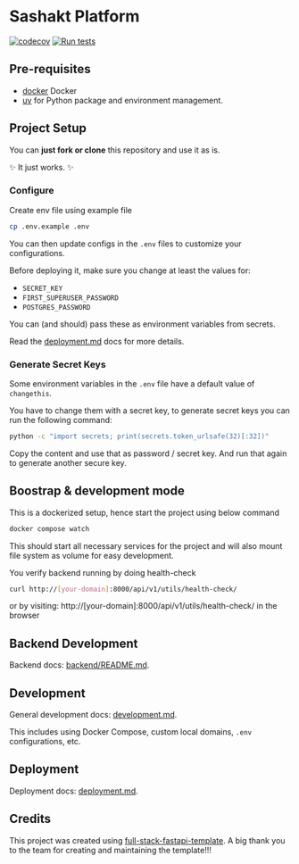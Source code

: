 # Sashakt Platform

[![codecov](https://codecov.io/gh/sashakt-platform/sashakt-core/graph/badge.svg?token=4GXQFZHIJT)](https://codecov.io/gh/sashakt-platform/sashakt-core) [![Run tests](https://github.com/sashakt-platform/sashakt-core/actions/workflows/test-backend.yml/badge.svg)](https://github.com/sashakt-platform/sashakt-core/actions/workflows/test-backend.yml)

## Pre-requisites

- [docker](https://docs.docker.com/get-started/get-docker/) Docker
- [uv](https://docs.astral.sh/uv/) for Python package and environment management.

## Project Setup

You can **just fork or clone** this repository and use it as is.

✨ It just works. ✨

### Configure

Create env file using example file

```bash
cp .env.example .env
```

You can then update configs in the `.env` files to customize your configurations.

Before deploying it, make sure you change at least the values for:

- `SECRET_KEY`
- `FIRST_SUPERUSER_PASSWORD`
- `POSTGRES_PASSWORD`

You can (and should) pass these as environment variables from secrets.

Read the [deployment.md](./deployment.md) docs for more details.

### Generate Secret Keys

Some environment variables in the `.env` file have a default value of `changethis`.

You have to change them with a secret key, to generate secret keys you can run the following command:

```bash
python -c "import secrets; print(secrets.token_urlsafe(32)[:32])"
```

Copy the content and use that as password / secret key. And run that again to generate another secure key.

## Boostrap & development mode

This is a dockerized setup, hence start the project using below command

```bash
docker compose watch
```

This should start all necessary services for the project and will also mount file system as volume for easy development.

You verify backend running by doing health-check

```bash
curl http://[your-domain]:8000/api/v1/utils/health-check/
```

or by visiting: http://[your-domain]:8000/api/v1/utils/health-check/ in the browser

## Backend Development

Backend docs: [backend/README.md](./backend/README.md).

## Development

General development docs: [development.md](./development.md).

This includes using Docker Compose, custom local domains, `.env` configurations, etc.

## Deployment

Deployment docs: [deployment.md](./deployment.md).

## Credits

This project was created using [full-stack-fastapi-template](https://github.com/fastapi/full-stack-fastapi-template). A big thank you to the team for creating and maintaining the template!!!
